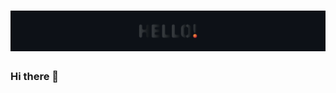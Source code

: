
# [![Header](https://github.com/ZeusDes/ZeusDes/blob/main/Hello.svg)](https://github.com/ZeusDes/)

### Hi there 👋
<!--### Here are some ideas to get you started:-->
